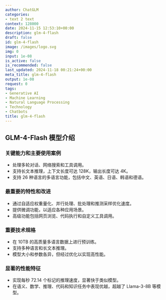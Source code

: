 ```yaml
---
author: ChatGLM
categories:
- text 2 text
context: 128000
date: 2024-11-15 12:53:10+00:00
description: glm-4-flash
draft: false
id: glm-4-flash
image: /images/logo.svg
img: 0
input: 1e-08
is_active: false
is_recommended: false
last_updated: 2024-11-18 00:21:24+00:00
meta_title: glm-4-flash
output: 1e-08
request: 0
tags:
- Generative AI
- Machine Learning
- Natural Language Processing
- Technology
- Chatbots
title: glm-4-flash
---
```







## GLM-4-Flash 模型介绍

### 关键能力和主要使用案例
- 处理多轮对话、网络搜索和工具调用。
- 支持长文本推理，上下文长度可达 128K，输出长度可达 4K。
- 支持 26 种语言的多语言功能，包括中文、英语、日语、韩语和德语。

### 最重要的特性和改进
- 通过自适应权重量化、并行处理、批处理和推测采样优化速度。
- 提供微调功能，以适应各种应用场景。
- 高级功能包括网页浏览、代码执行和自定义工具调用。

### 重要技术规格
- 在 10TB 的高质量多语言数据上进行预训练。
- 支持多种语言和长文本推理。
- 模型大小和参数各异，但经过优化以实现高性能。

### 显著的性能特征
- 实现每秒 72.14 个标记的推理速度，显著快于类似模型。
- 在语义、数学、推理、代码和知识任务中表现优越，超越了 Llama-3-8B 等模型。

